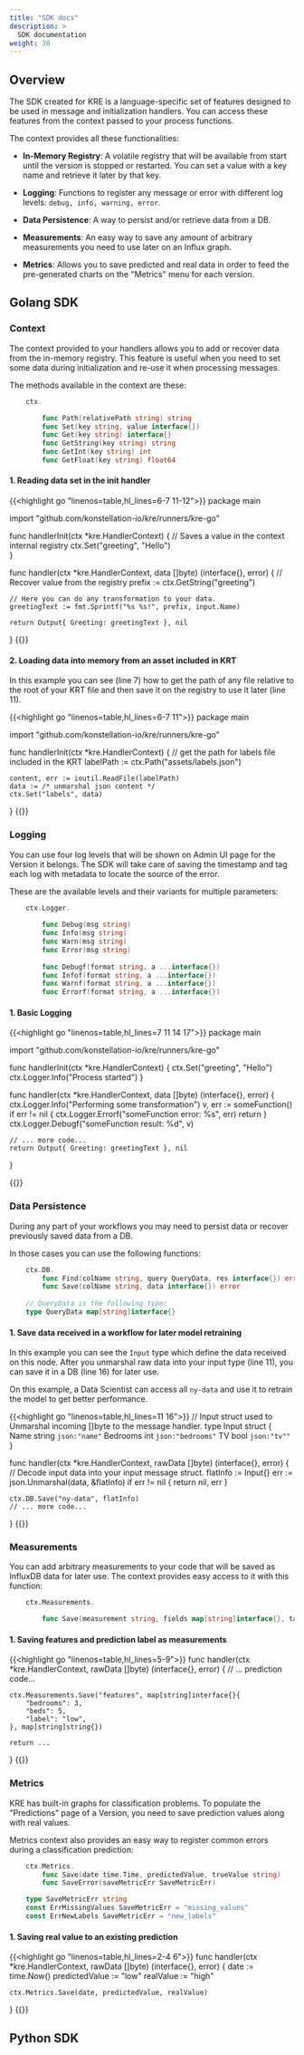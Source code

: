 ```yaml
---
title: "SDK docs"
description: >
  SDK documentation
weight: 30
---
```



## Overview
The SDK created for KRE is a language-specific set of features designed to be used in message and initialization handlers. You can access these features from the context passed to your process functions.

The context provides all these functionalities:

- **In-Memory Registry**: A volatile registry that will be available from start until the version is stopped or restarted. You can set a value with a key name and retrieve it later by that key.

- **Logging**: Functions to register any message or error with different log levels: `debug, info, warning, error`. 

- **Data Persistence**: A way to persist and/or retrieve data from a DB. 

- **Measurements**: An easy way to save any amount of arbitrary measurements you need to use later on an Influx graph.

- **Metrics**: Allows you to save predicted and real data in order to feed the pre-generated charts on the "Metrics" menu for each version. 


## Golang SDK


### Context

The context provided to your handlers allows you to add or recover data from the in-memory registry. This feature is useful when you need to set some data during initialization and re-use it when processing messages. 

The methods available in the context are these:

```go
    ctx.

        func Path(relativePath string) string
        func Set(key string, value interface{})
        func Get(key string) interface{} 
        func GetString(key string) string 
        func GetInt(key string) int 
        func GetFloat(key string) float64 
```


#### 1. Reading data set in the init handler

{{<highlight go "linenos=table,hl_lines=6-7 11-12">}}
package main

import "github.com/konstellation-io/kre/runners/kre-go"

func handlerInit(ctx *kre.HandlerContext) {
    // Saves a value in the context internal registry
	ctx.Set("greeting", "Hello")   
}

func handler(ctx *kre.HandlerContext, data []byte) (interface{}, error) {
    // Recover value from the registry
    prefix := ctx.GetString("greeting")  

    // Here you can do any transformation to your data.
	greetingText := fmt.Sprintf("%s %s!", prefix, input.Name)

	return Output{ Greeting: greetingText }, nil
}
{{</highlight>}}

#### 2. Loading data into memory from an asset included in KRT

In this example you can see (line 7) how to get the path of any file relative to the root of your KRT file and then save it on the registry to use it later (line 11).

{{<highlight go "linenos=table,hl_lines=6-7 11">}}
package main

import "github.com/konstellation-io/kre/runners/kre-go"

func handlerInit(ctx *kre.HandlerContext) {
    // get the path for labels file included in the KRT
	labelPath := ctx.Path("assets/labels.json")
	
	content, err := ioutil.ReadFile(labelPath)
	data := /* unmarshal json content */  
	ctx.Set("labels", data)
}
{{</highlight>}}



### Logging

You can use four log levels that will be shown on Admin UI page for the Version it belongs. The SDK will take care of saving the timestamp and tag each log with metadata to locate the source of the error.

These are the available levels and their variants for multiple parameters: 

```go
    ctx.Logger.
    
        func Debug(msg string) 
        func Info(msg string)
        func Warn(msg string) 
        func Error(msg string) 
    
        func Debugf(format string, a ...interface{})
        func Infof(format string, a ...interface{}) 
        func Warnf(format string, a ...interface{}) 
        func Errorf(format string, a ...interface{}) 
```

#### 1. Basic Logging

{{<highlight go "linenos=table,hl_lines=7 11 14 17">}}
package main

import "github.com/konstellation-io/kre/runners/kre-go"

func handlerInit(ctx *kre.HandlerContext) {
	ctx.Set("greeting", "Hello")
	ctx.Logger.Info("Process started")
}

func handler(ctx *kre.HandlerContext, data []byte) (interface{}, error) {
	ctx.Logger.Info("Performing some transformation")
    v, err := someFunction()
    if err != nil {
    	ctx.Logger.Errorf("someFunction error: %s", err)
        return
    }
	ctx.Logger.Debugf("someFunction result: %d", v)

	// ... more code... 
	return Output{ Greeting: greetingText }, nil
}

{{</highlight>}}


### Data Persistence

During any part of your workflows you may need to persist data or recover previously saved data from a DB.  

In those cases you can use the following functions:

```go
    ctx.DB.
        func Find(colName string, query QueryData, res interface{}) error 
        func Save(colName string, data interface{}) error
    
    // QueryData is the following type:
    type QueryData map[string]interface{} 
```

#### 1. Save data received in a workflow for later model retraining

In this example you can see the `Input` type which define the data received on this node. After you unmarshal raw data into your input type (line 11), you can save it in a DB (line 16) for later use. 

On this example, a Data Scientist can access all `ny-data` and use it to retrain the model to get better performance.

{{<highlight go "linenos=table,hl_lines=11 16">}}
// Input struct used to Unmarshal incoming []byte to the message handler.
type Input struct {
	Name     string `json:"name"`
	Bedrooms int `json:"bedrooms"`
	TV       bool `json:"tv""` 
}

func handler(ctx *kre.HandlerContext, rawData []byte) (interface{}, error) {
    // Decode input data into your input message struct.
	flatInfo := Input{}
	err := json.Unmarshal(data, &flatInfo)
	if err != nil {
		return nil, err
	}

	ctx.DB.Save("ny-data", flatInfo)
	// ... more code... 
}
{{</highlight>}}


### Measurements

You can add arbitrary measurements to your code that will be saved as InfluxDB data for later use.  The context provides easy access to it with this function:

```go
    ctx.Measurements.

        func Save(measurement string, fields map[string]interface{}, tags map[string]string)
```

#### 1. Saving features and prediction label as measurements

{{<highlight go "linenos=table,hl_lines=5-9">}}
func handler(ctx *kre.HandlerContext, rawData []byte) (interface{}, error) {
	// ... prediction code...
	 
	ctx.Measurements.Save("features", map[string]interface{}{
	    "bedrooms": 3,
	    "beds": 5,
	    "label": "low",
	}, map[string]string{})
	
	return ...
}
{{</highlight>}}


### Metrics

KRE has built-in graphs for classification problems. To populate the "Predictions" page of a Version, you need to save prediction values along with real values. 

Metrics context also provides an easy way to register common errors during a classification prediction: 

```go
    ctx.Metrics.
        func Save(date time.Time, predictedValue, trueValue string) 
        func SaveError(saveMetricErr SaveMetricErr)

    type SaveMetricErr string
    const ErrMissingValues SaveMetricErr = "missing_values"
    const ErrNewLabels SaveMetricErr = "new_labels"
```


#### 1. Saving real value to an existing prediction

 
{{<highlight go "linenos=table,hl_lines=2-4 6">}}
func handler(ctx *kre.HandlerContext, rawData []byte) (interface{}, error) {
	date := time.Now()
	predictedValue := "low"
	realValue := "high"
	
	ctx.Metrics.Save(date, predictedValue, realValue)
}
{{</highlight>}}


## Python SDK


